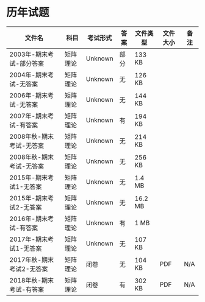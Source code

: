 # 历年试题

文件名|科目|考试形式|答案|文件类型|文件大小|备注
---|---|---|---|---|---|---
2003年-期末考试-部分答案|矩阵理论|Unknown|部分|133 KB|
2004年-期末考试-无答案|矩阵理论|Unknown|无|126 KB|
2006年-期末考试-无答案|矩阵理论|Unknown|无|144 KB|
2007年-期末考试-有答案|矩阵理论|Unknown|有|194 KB|
2008年秋-期末考试-无答案|矩阵理论|Unknown|无|214 KB|
2008年秋-期末考试-无答案|矩阵理论|Unknown|无|256 KB|
2015年-期末考试1-无答案|矩阵理论|Unknown|无|1.4 MB|
2015年-期末考试2-无答案|矩阵理论|Unknown|无|16.2 MB|
2016年-期末考试-有答案|矩阵理论|Unknown|有|1 MB|
2017年-期末考试1-无答案|矩阵理论|Unknown|无|107 KB|
2017年秋-期末考试2-无答案|矩阵理论|闭卷|无|104 KB|PDF|N/A
2018年秋-期末考试-有答案|矩阵理论|闭卷|有|302 KB|PDF|N/A
